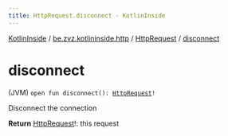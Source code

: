 ```yaml
---
title: HttpRequest.disconnect - KotlinInside
---
```


[KotlinInside](../../index.html) / [be.zvz.kotlininside.http](../index.html) / [HttpRequest](index.html) / [disconnect](./disconnect.html)

# disconnect

(JVM) `open fun disconnect(): `[`HttpRequest`](index.html)`!`

Disconnect the connection

**Return**
[HttpRequest](index.html)!: this request

